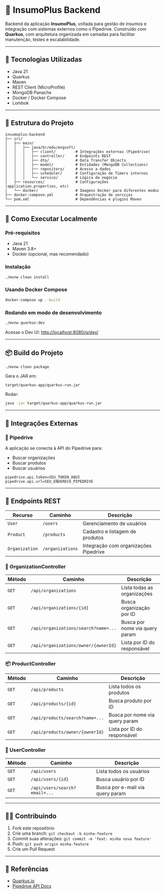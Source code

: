 # 🧪 InsumoPlus Backend

Backend da aplicação **InsumoPlus**, voltada para gestão de insumos e integração com sistemas externos como o Pipedrive. Construído com **Quarkus**, com arquitetura organizada em camadas para facilitar manutenção, testes e escalabilidade.

---

## 🧰 Tecnologias Utilizadas

* Java 21
* Quarkus
* Maven
* REST Client (MicroProfile)
* MongoDB Panache
* Docker / Docker Compose
* Lombok

---

## 📁 Estrutura do Projeto

```
insumoplus-backend
├── src/
│   ├── main/
│   │   ├── java/br/edu/engsoft/
│   │   │   ├── client/         # Integrações externas (Pipedrive)
│   │   │   ├── controller/     # Endpoints REST
│   │   │   ├── dto/            # Data Transfer Objects
│   │   │   ├── model/          # Entidades (MongoDB Collections)
│   │   │   ├── repository/     # Acesso a dados
│   │   │   ├── scheduler/      # Configuração de Timers internos
│   │   │   └── service/        # Lógica de negócio
│   ├── resources/              # Configurações (application.properties, etc)
│   └── docker/                 # Imagens Docker para diferentes modos
├── docker-compose.yml          # Orquestração de serviços
└── pom.xml                     # Dependências e plugins Maven
```

---

## 🚀 Como Executar Localmente

### Pré-requisitos

* Java 21
* Maven 3.8+
* Docker (opcional, mas recomendado)

### Instalação

```bash
./mvnw clean install
```

### Usando Docker Compose

```bash
docker-compose up --build
```

### Rodando em modo de desenvolvimento

```bash
./mvnw quarkus:dev
```

Acesse o Dev UI:
[http://localhost:8080/q/dev/](http://localhost:8080/q/dev/)

---

## 📦 Build do Projeto

```bash
./mvnw clean package
```

Gera o JAR em:

```
target/quarkus-app/quarkus-run.jar
```

Rodar:

```bash
java -jar target/quarkus-app/quarkus-run.jar
```

---

## 🔁 Integrações Externas

### 🔗 Pipedrive

A aplicação se conecta à API do Pipedrive para:

* Buscar organizações
* Buscar produtos
* Buscar usuários

```properties
pipedrive.api.token=SEU_TOKEN_AQUI
pipedrive.api.url=SEU_ENDERECO_PIPEDRIVE
```

---

## 📌 Endpoints REST

| Recurso        | Caminho          | Descrição                             |
| -------------- | ---------------- | ------------------------------------- |
| `User`         | `/users`         | Gerenciamento de usuários             |
| `Product`      | `/products`      | Cadastro e listagem de produtos       |
| `Organization` | `/organizations` | Integração com organizações Pipedrive |

### 🏢 OrganizationController

| Método | Caminho                                 | Descrição                            |
|--------|------------------------------------------|----------------------------------------|
| `GET`  | `/api/organizations`                    | Lista todas as organizações           |
| `GET`  | `/api/organizations/{id}`               | Busca organização por ID              |
| `GET`  | `/api/organizations/search?name=...`    | Busca por nome via query param        |
| `GET`  | `/api/organizations/owner/{ownerId}`    | Lista por ID do responsável           |

### 📦 ProductController

| Método | Caminho                              | Descrição                             |
|--------|---------------------------------------|-----------------------------------------|
| `GET`  | `/api/products`                      | Lista todos os produtos                |
| `GET`  | `/api/products/{id}`                 | Busca produto por ID                   |
| `GET`  | `/api/products/search?name=...`      | Busca por nome via query param         |
| `GET`  | `/api/products/owner/{ownerId}`      | Lista por ID do responsável            |

### 👤 UserController

| Método | Caminho                            | Descrição                                |
|--------|-------------------------------------|-------------------------------------------|
| `GET`  | `/api/users`                       | Lista todos os usuários                   |
| `GET`  | `/api/users/{id}`                  | Busca usuário por ID                      |
| `GET`  | `/api/users/search?email=...`      | Busca por e-mail via query param          |

---

## 👨‍💻 Contribuindo

1. Fork este repositório
2. Crie uma branch: `git checkout -b minha-feature`
3. Commit suas alterações: `git commit -m 'feat: minha nova feature'`
4. Push: `git push origin minha-feature`
5. Crie um Pull Request

---

## 🧠 Referências

* [Quarkus.io](https://quarkus.io/)
* [Pipedrive API Docs](https://developers.pipedrive.com/)
